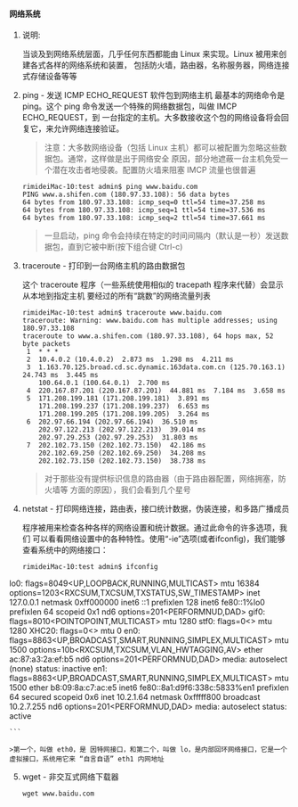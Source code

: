 #### 网络系统

1. 说明:

    当谈及到网络系统层面，几乎任何东西都能由 Linux 来实现。Linux 被用来创建各式各样的网络系统和装置， 包括防火墙，路由器，名称服务器，网络连接式存储设备等等
    
2. ping - 发送 ICMP ECHO_REQUEST 软件包到网络主机
    最基本的网络命令是 ping。这个 ping 命令发送一个特殊的网络数据包，叫做 IMCP ECHO_REQUEST，到 一台指定的主机。大多数接收这个包的网络设备将会回复它，来允许网络连接验证。
    
    >注意：大多数网络设备（包括 Linux 主机）都可以被配置为忽略这些数据包。通常，这样做是出于网络安全 原因，部分地遮蔽一台主机免受一个潜在攻击者地侵袭。配置防火墙来阻塞 IMCP 流量也很普遍
    
    ```
    rimideiMac-10:test admin$ ping www.baidu.com
	PING www.a.shifen.com (180.97.33.108): 56 data bytes
	64 bytes from 180.97.33.108: icmp_seq=0 ttl=54 time=37.258 ms
	64 bytes from 180.97.33.108: icmp_seq=1 ttl=54 time=37.536 ms
	64 bytes from 180.97.33.108: icmp_seq=2 ttl=54 time=37.661 ms
    ```
    
    >一旦启动，ping 命令会持续在特定的时间间隔内（默认是一秒）发送数据包，直到它被中断(按下组合键 Ctrl-c)
    
    

3. traceroute - 打印到一台网络主机的路由数据包

    这个 traceroute 程序（一些系统使用相似的 tracepath 程序来代替）会显示从本地到指定主机 要经过的所有“跳数”的网络流量列表
    
    ```
    rimideiMac-10:test admin$ traceroute www.baidu.com
	traceroute: Warning: www.baidu.com has multiple addresses; using 180.97.33.108
	traceroute to www.a.shifen.com (180.97.33.108), 64 hops max, 52 byte packets
	 1  * * *
	 2  10.4.0.2 (10.4.0.2)  2.873 ms  1.298 ms  4.211 ms
	 3  1.163.70.125.broad.cd.sc.dynamic.163data.com.cn (125.70.163.1)  24.743 ms  3.445 ms
	    100.64.0.1 (100.64.0.1)  2.700 ms
	 4  220.167.87.201 (220.167.87.201)  44.881 ms  7.184 ms  3.658 ms
	 5  171.208.199.181 (171.208.199.181)  3.891 ms
	    171.208.199.237 (171.208.199.237)  6.653 ms
	    171.208.199.205 (171.208.199.205)  3.264 ms
	 6  202.97.66.194 (202.97.66.194)  36.510 ms
	    202.97.122.213 (202.97.122.213)  39.014 ms
	    202.97.29.253 (202.97.29.253)  31.803 ms
	 7  202.102.73.150 (202.102.73.150)  42.186 ms
	    202.102.69.250 (202.102.69.250)  34.208 ms
	    202.102.73.150 (202.102.73.150)  38.738 ms
    ```
    
    >对于那些没有提供标识信息的路由器（由于路由器配置，网络拥塞，防火墙等 方面的原因），我们会看到几个星号
    
    

4. netstat - 打印网络连接，路由表，接口统计数据，伪装连接，和多路广播成员

    程序被用来检查各种各样的网络设置和统计数据。通过此命令的许多选项，我们 可以看看网络设置中的各种特性。使用“-ie”选项(或者ifconfig)，我们能够查看系统中的网络接口：
    
    ```
    rimideiMac-10:test admin$ ifconfig 
lo0: flags=8049<UP,LOOPBACK,RUNNING,MULTICAST> mtu 16384
	options=1203<RXCSUM,TXCSUM,TXSTATUS,SW_TIMESTAMP>
	inet 127.0.0.1 netmask 0xff000000 
	inet6 ::1 prefixlen 128 
	inet6 fe80::1%lo0 prefixlen 64 scopeid 0x1 
	nd6 options=201<PERFORMNUD,DAD>
gif0: flags=8010<POINTOPOINT,MULTICAST> mtu 1280
stf0: flags=0<> mtu 1280
XHC20: flags=0<> mtu 0
en0: flags=8863<UP,BROADCAST,SMART,RUNNING,SIMPLEX,MULTICAST> mtu 1500
	options=10b<RXCSUM,TXCSUM,VLAN_HWTAGGING,AV>
	ether ac:87:a3:2a:ef:b5 
	nd6 options=201<PERFORMNUD,DAD>
	media: autoselect (none)
	status: inactive
en1: flags=8863<UP,BROADCAST,SMART,RUNNING,SIMPLEX,MULTICAST> mtu 1500
	ether b8:09:8a:c7:ac:e5 
	inet6 fe80::8a1:d9f6:338c:5833%en1 prefixlen 64 secured scopeid 0x6 
	inet 10.2.1.64 netmask 0xfffff800 broadcast 10.2.7.255
	nd6 options=201<PERFORMNUD,DAD>
	media: autoselect
	status: active

    ```
    
    >第一个，叫做 eth0，是 因特网接口，和第二个，叫做 lo，是内部回环网络接口，它是一个虚拟接口，系统用它来 “自言自语” eth1 内网地址
    


5. wget - 非交互式网络下载器

    
    ```
    wget www.baidu.com
    ```
